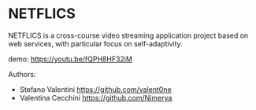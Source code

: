 # NETFLICS

NETFLICS is a cross-course video streaming application project based on web services, with particular focus on self-adaptivity.

demo: https://youtu.be/fQPH8HF32iM

Authors:

- Stefano Valentini https://github.com/valent0ne
- Valentina Cecchini https://github.com/Nimerya
